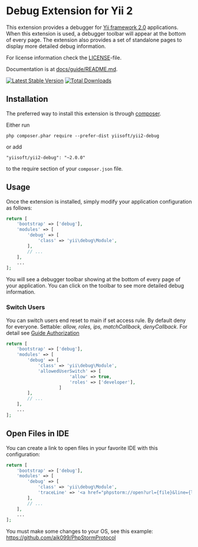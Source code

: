 Debug Extension for Yii 2
=========================

This extension provides a debugger for [Yii framework 2.0](http://www.yiiframework.com) applications. When this extension is used,
a debugger toolbar will appear at the bottom of every page. The extension also provides
a set of standalone pages to display more detailed debug information.

For license information check the [LICENSE](LICENSE.md)-file.

Documentation is at [docs/guide/README.md](docs/guide/README.md).

[![Latest Stable Version](https://poser.pugx.org/yiisoft/yii2-debug/v/stable.png)](https://packagist.org/packages/yiisoft/yii2-debug)
[![Total Downloads](https://poser.pugx.org/yiisoft/yii2-debug/downloads.png)](https://packagist.org/packages/yiisoft/yii2-debug)


Installation
------------

The preferred way to install this extension is through [composer](http://getcomposer.org/download/).

Either run

```
php composer.phar require --prefer-dist yiisoft/yii2-debug
```

or add

```
"yiisoft/yii2-debug": "~2.0.0"
```

to the require section of your `composer.json` file.


Usage
-----

Once the extension is installed, simply modify your application configuration as follows:

```php
return [
    'bootstrap' => ['debug'],
    'modules' => [
        'debug' => [
            'class' => 'yii\debug\Module',
        ],
        // ...
    ],
    ...
];
```

You will see a debugger toolbar showing at the bottom of every page of your application.
You can click on the toolbar to see more detailed debug information.


### Switch Users

You can switch users end reset to main if set access rule. By default deny for everyone.
Settable: _allow, roles, ips, matchCallback, denyCallback_.
For detail see [Guide Authorization](http://www.yiiframework.com/doc-2.0/guide-security-authorization.html)

```php
return [
    'bootstrap' => ['debug'],
    'modules' => [
        'debug' => [
            'class' => 'yii\debug\Module',
            'allowedUserSwitch' => [
                        'allow' => true,
                        'roles' => ['developer'],
                    ]
        ],
        // ...
    ],
    ...
];
```

Open Files in IDE
-----

You can create a link to open files in your favorite IDE with this configuration:

```php
return [
    'bootstrap' => ['debug'],
    'modules' => [
        'debug' => [
            'class' => 'yii\debug\Module',
            'traceLine' => '<a href="phpstorm://open?url={file}&line={line}">{file}:{line}</a>',
        ],
        // ...
    ],
    ...
];
```

You must make some changes to your OS, see this example: https://github.com/aik099/PhpStormProtocol
